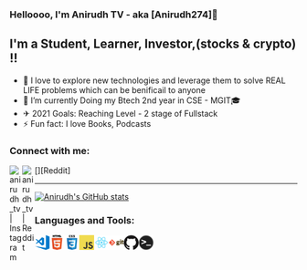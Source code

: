 ### Helloooo, I'm Anirudh TV - aka [Anirudh274]👋


## I'm a Student, Learner, Investor,(stocks & crypto) !!

- 🔰 I love to explore new technologies and leverage them to solve REAL LIFE problems which can be benificail to anyone
- 🌱 I’m currently Doing my Btech 2nd year in CSE - MGIT🎓
- ✈ 2021 Goals: Reaching Level - 2 stage of Fullstack 
- ⚡ Fun fact: I love Books, Podcasts

### Connect with me:
[<img align="left" alt="anirudh_tv | Instagram" width="22px" src="https://cdn.jsdelivr.net/npm/simple-icons@v3/icons/instagram.svg" />][instagram]
[<img align="left" alt="anirudh_tv | Reddit" width="22px" src="https://cdn.jsdelivr.net/npm/simple-icons@v3/icons/reddit.svg" />][Reddit]
<br />

--- 
[![Anirudh's GitHub stats](https://github-readme-stats.vercel.app/api?username=anirudh274)](https://github.com/anirudh274/github-readme-stats)


### Languages and Tools:

<img align="left" alt="Visual Studio Code" width="26px" src="https://raw.githubusercontent.com/github/explore/80688e429a7d4ef2fca1e82350fe8e3517d3494d/topics/visual-studio-code/visual-studio-code.png" />
<img align="left" alt="HTML5" width="26px" src="https://raw.githubusercontent.com/github/explore/80688e429a7d4ef2fca1e82350fe8e3517d3494d/topics/html/html.png" />
<img align="left" alt="CSS3" width="26px" src="https://raw.githubusercontent.com/github/explore/80688e429a7d4ef2fca1e82350fe8e3517d3494d/topics/css/css.png" />
<img align="left" alt="JavaScript" width="26px" src="https://raw.githubusercontent.com/github/explore/80688e429a7d4ef2fca1e82350fe8e3517d3494d/topics/javascript/javascript.png" />
<img align="left" alt="React" width="26px" src="https://raw.githubusercontent.com/github/explore/80688e429a7d4ef2fca1e82350fe8e3517d3494d/topics/react/react.png" />
<img align="left" alt="Git" width="26px" src="https://raw.githubusercontent.com/github/explore/80688e429a7d4ef2fca1e82350fe8e3517d3494d/topics/git/git.png" />
<img align="left" alt="GitHub" width="26px" src="https://raw.githubusercontent.com/github/explore/78df643247d429f6cc873026c0622819ad797942/topics/github/github.png" />
<img align="left" alt="Terminal" width="26px" src="https://raw.githubusercontent.com/github/explore/80688e429a7d4ef2fca1e82350fe8e3517d3494d/topics/terminal/terminal.png" />

<br />
<br />


[instagram]: https://www.instagram.com/anirudh_tv/ 
